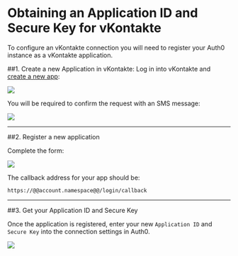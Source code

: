 # Obtaining an Application ID and Secure Key for vKontakte

To configure an vKontakte connection you will need to register your Auth0 instance as a vKontakte application.

##1. Create a new Application in vKontakte:
Log in into vKontakte and [create a new app](http://vk.com/editapp?act=create):

![](@@env.MEDIA_URL@@/articles/vkontakte-clientid/vkontakte-create-app.png)

You will be required to confirm the request with an SMS message:

![](@@env.MEDIA_URL@@/articles/vkontakte-clientid/vkontakte-validate-create-app.png)

---

##2. Register a new application

Complete the form:

![](@@env.MEDIA_URL@@/articles/vkontakte-clientid/vkontakte-register-app.png)

The callback address for your app should be:

	https://@@account.namespace@@/login/callback

---

##3. Get your Application ID and Secure Key

Once the application is registered, enter your new `Application ID` and `Secure Key` into the connection settings in Auth0.

![](@@env.MEDIA_URL@@/articles/vkontakte-clientid/vkontakte-add-connection.png)

